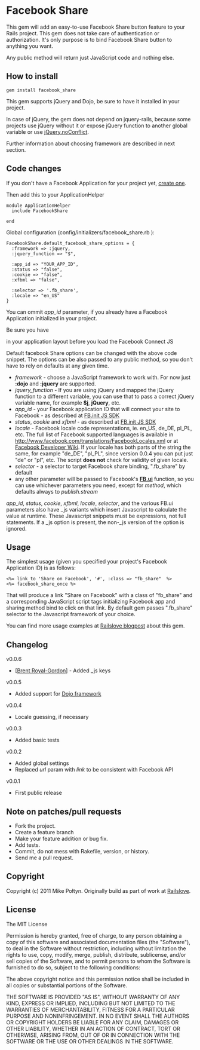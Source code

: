 # Facebook Share

This gem will add an easy-to-use Facebook Share button feature to your Rails project. This gem does not take care of authentication or authorization. It's only purpose is to bind Facebook Share button to anything you want.

Any public method will return just JavaScript code and nothing else.

## How to install

    gem install facebook_share

This gem supports jQuery and Dojo, be sure to have it installed in your project.

In case of jQuery, the gem does not depend on jquery-rails, because some projects use jQuery without it or expose jQuery function to another global variable or use [jQuery.noConflict](http://api.jquery.com/jQuery.noConflict).

Further information about choosing framework are described in next section.

## Code changes

If you don't have a Facebook Application for your project yet, [create one](http://www.facebook.com/developers/createapp.php).

Then add this to your ApplicationHelper

    module ApplicationHelper
      include FacebookShare
      
    end

Global configuration (config/initializers/facebook_share.rb ): 

    FacebookShare.default_facebook_share_options = {
      :framework => :jquery,
      :jquery_function => "$",

      :app_id => "YOUR_APP_ID",
      :status => "false",
      :cookie => "false",
      :xfbml => "false",

      :selector => '.fb_share',
      :locale => "en_US"
    }

You can ommit *app_id* parameter, if you already have a Facebook Application initialized in your project.

Be sure you have <div id="fb-root"></div> in your application layout before you load the Facebook Connect JS

Default facebook Share options can be changed with the above code snippet. The options can be also passed to any public method, so you don't have to rely on defaults at any given time.

* *framework* - choose a JavaScript framework to work with. For now just **:dojo** and **:jquery** are supported.
* *jquery_function* - If you are using jQuery and mapped the jQuery function to a different variable, you can use that to pass a correct jQuery variable name, for example **$j**, **jQuery**, etc.
* *app_id* - your Facebook application ID that will connect your site to Facebook - as described at [FB.init JS SDK](http://developers.facebook.com/docs/reference/javascript/fb.init/)
* *status*, *cookie* and *xfbml* - as described at [FB.init JS SDK](http://developers.facebook.com/docs/reference/javascript/fb.init/)
* *locale* - Facebook locale code representations, ie. en_US, de_DE, pl_PL, etc. The full list of Facebook supported languages is available in http://www.facebook.com/translations/FacebookLocales.xml or at [Facebook Developer Wiki](http://fbdevwiki.com/wiki/Locales). If your locale has both parts of the string the same, for example "de_DE", "pl_PL", since version 0.0.4 you can put just "de" or "pl", etc. The script **does not** check for validity of given locale.
* *selector* - a selector to target Facebook share binding, ".fb_share" by default
* any other parameter will be passed to Facebook's **[FB.ui](http://developers.facebook.com/docs/reference/javascript/fb.ui/)** function, so you can use whichever parameters you need, except for *method*, which defaults always to *publish.stream*

*app_id*, *status*, *cookie*, *xfbml*, *locale*, *selector*, and the various FB.ui parameters also have \_js variants which insert Javascript to calculate the value at runtime.  These Javascript snippets must be expressions, not full statements.  If a \_js option is present, the non-\_js version of the option is ignored.

## Usage

The simplest usage (given you specified your project's Facebook Application ID) is as follows:

    <%= link_to 'Share on Facebook', '#', :class => "fb_share"  %>
    <%= facebook_share_once %>

That will produce a link "Share on Facebook" with a class of "fb_share" and a corresponding JavaScript script tags initializing Facebook app and sharing method bind to click on that link. By default gem passes ".fb_share" selector to the Javascript framework of your choice.

You can find more usage examples at [Railslove blogpost](http://railslove.com/weblog/2011/02/22/introducing-simple-facebook-share-gem/) about this gem.

## Changelog

v0.0.6

* [[Brent Royal-Gordon](https://github.com/brentdax)] - Added \_js keys

v0.0.5

* Added support for [Dojo framework](http://dojotoolkit.org/)

v0.0.4

* Locale guessing, if necessary

v0.0.3

* Added basic tests

v0.0.2

* Added global settings
* Replaced *url* param with *link* to be consistent with Facebook API

v0.0.1

* First public release

## Note on patches/pull requests

* Fork the project.
* Create a feature branch
* Make your feature addition or bug fix.
* Add tests.
* Commit, do not mess with Rakefile, version, or history.
* Send me a pull request.

## Copyright

Copyright (c) 2011 Mike Połtyn. Originally build as part of work at [Railslove](http://railslove.com).

## License

The MIT License

Permission is hereby granted, free of charge, to any person obtaining a copy
of this software and associated documentation files (the "Software"), to deal
in the Software without restriction, including without limitation the rights
to use, copy, modify, merge, publish, distribute, sublicense, and/or sell
copies of the Software, and to permit persons to whom the Software is
furnished to do so, subject to the following conditions:

The above copyright notice and this permission notice shall be included in
all copies or substantial portions of the Software.

THE SOFTWARE IS PROVIDED "AS IS", WITHOUT WARRANTY OF ANY KIND, EXPRESS OR
IMPLIED, INCLUDING BUT NOT LIMITED TO THE WARRANTIES OF MERCHANTABILITY,
FITNESS FOR A PARTICULAR PURPOSE AND NONINFRINGEMENT. IN NO EVENT SHALL THE
AUTHORS OR COPYRIGHT HOLDERS BE LIABLE FOR ANY CLAIM, DAMAGES OR OTHER
LIABILITY, WHETHER IN AN ACTION OF CONTRACT, TORT OR OTHERWISE, ARISING FROM,
OUT OF OR IN CONNECTION WITH THE SOFTWARE OR THE USE OR OTHER DEALINGS IN
THE SOFTWARE.
